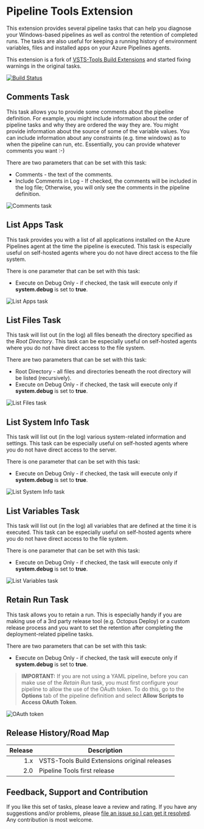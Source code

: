 # Pipeline Tools Extension

This extension provides several pipeline tasks that can help you diagnose your Windows-based pipelines as well as control the retention of completed runs. The tasks are also useful for keeping a running history of environment variables, files and installed apps on your Azure Pipelines agents.

This extension is a fork of [VSTS-Tools Build Extensions](https://marketplace.visualstudio.com/items?itemName=moonspace-labs-llc.vsts-tools-build-extensions) and started fixing warnings in the original tasks.

[![Build Status](https://dev.azure.com/totodem/Pipeline-Tools/_apis/build/status/Pipeline-Tools?branchName=master)](https://dev.azure.com/totodem/Pipeline-Tools/_build/latest?definitionId=10&branchName=master)

## Comments Task

This task allows you to provide some comments about the pipeline definition. For example, you might include information about the order of pipeline tasks and why they are ordered the way they are. You might provide information about the source of some of the variable values. You can include information about any constraints (e.g. time windows) as to when the pipeline can run, etc. Essentially, you can provide whatever comments you want :-)

There are two parameters that can be set with this task:

* Comments - the text of the comments.
* Include Comments in Log - If checked, the comments will be included in the log file; Otherwise, you will only see the comments in the pipeline definition.

![Comments task](https://cdn.jsdelivr.net/gh/Thilas/Pipeline-Tools@6ab2fd487d6ae4dc6cb5da3fccefc046fb7818f0/Screenshots/Comments.png)

## List Apps Task

This task provides you with a list of all applications installed on the Azure Pipelines agent at the time the pipeline is executed. This task is especially useful on self-hosted agents where you do not have direct access to the file system.

There is one parameter that can be set with this task:

* Execute on Debug Only - if checked, the task will execute only if **system.debug** is set to **true**.

![List Apps task](https://cdn.jsdelivr.net/gh/Thilas/Pipeline-Tools@6ab2fd487d6ae4dc6cb5da3fccefc046fb7818f0/Screenshots/ListApps.png)

## List Files Task

This task will list out (in the log) all files beneath the directory specified as the *Root Directory*. This task can be especially useful on self-hosted agents where you do not have direct access to the file system.

There are two parameters that can be set with this task:

* Root Directory - all files and directories beneath the root directory will be listed (recursively).
* Execute on Debug Only - if checked, the task will execute only if **system.debug** is set to **true**.

![List Files task](https://cdn.jsdelivr.net/gh/Thilas/Pipeline-Tools@6ab2fd487d6ae4dc6cb5da3fccefc046fb7818f0/Screenshots/ListFiles.png)

## List System Info Task

This task will list out (in the log) various system-related information and settings. This task can be especially useful on self-hosted agents where you do not have direct access to the server.

There is one parameter that can be set with this task:

* Execute on Debug Only - if checked, the task will execute only if **system.debug** is set to **true**.

![List System Info task](https://cdn.jsdelivr.net/gh/Thilas/Pipeline-Tools@6ab2fd487d6ae4dc6cb5da3fccefc046fb7818f0/Screenshots/ListSystemInfo.png)

## List Variables Task

This task will list out (in the log) all variables that are defined at the time it is executed. This task can be especially useful on self-hosted agents where you do not have direct access to the file system.

There is one parameter that can be set with this task:

* Execute on Debug Only - if checked, the task will execute only if **system.debug** is set to **true**.

![List Variables task](https://cdn.jsdelivr.net/gh/Thilas/Pipeline-Tools@6ab2fd487d6ae4dc6cb5da3fccefc046fb7818f0/Screenshots/ListVariables.png)

## Retain Run Task

This task allows you to retain a run. This is especially handy if you are making use of a 3rd party release tool (e.g. Octopus Deploy) or a custom release process and you want to set the retention after completing the deployment-related pipeline tasks.

There are two parameters that can be set with this task:

* Execute on Debug Only - if checked, the task will execute only if **system.debug** is set to **true**.

> **IMPORTANT:** If you are not using a YAML pipeline, before you can make use of the *Retain Run* task, you must first configure your pipeline to allow the use of the OAuth token. To do this, go to the **Options** tab of the pipeline definition and select **Allow Scripts to Access OAuth Token**.

![OAuth token](https://cdn.jsdelivr.net/gh/Thilas/Pipeline-Tools@6ab2fd487d6ae4dc6cb5da3fccefc046fb7818f0/Screenshots/OAuth.png)

## Release History/Road Map

| Release | Description                                   |
| -------:| --------------------------------------------- |
| 1.x     | VSTS-Tools Build Extensions original releases |
| 2.0     | Pipeline Tools first release                  |

## Feedback, Support and Contribution

If you like this set of tasks, please leave a review and rating. If you have any suggestions and/or problems, please [file an issue so I can get it resolved](https://github.com/Thilas/Pipeline-Tools/issues). Any contribution is most welcome.
